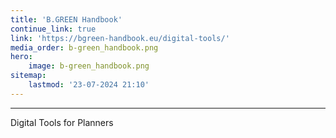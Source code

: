 ```yaml
---
title: 'B.GREEN Handbook'
continue_link: true
link: 'https://bgreen-handbook.eu/digital-tools/'
media_order: b-green_handbook.png
hero:
    image: b-green_handbook.png
sitemap:
    lastmod: '23-07-2024 21:10'
---
```


---
Digital Tools for Planners